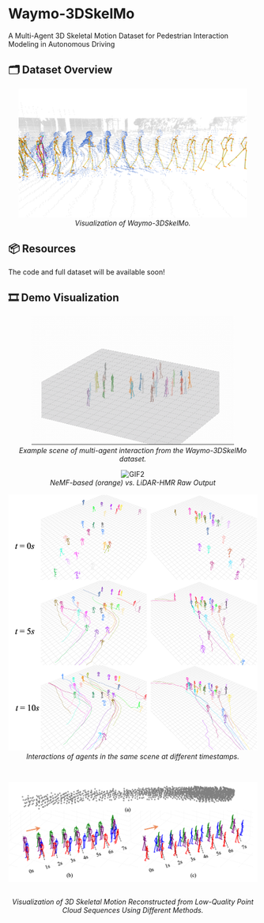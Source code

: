 # Waymo-3DSkelMo
A Multi-Agent 3D Skeletal Motion Dataset for Pedestrian Interaction Modeling in Autonomous Driving

## 🗂️ Dataset Overview

<p align="center">
  <img src="images/dataset.png" style="height: 260px; object-fit: contain;" alt="Dataset Preview"><br>
  <em>Visualization of Waymo-3DSkelMo.</em>
</p>

## 📦 Resources

The code and full dataset will be available soon!  
<!-- In the meantime, you can download an example from [Google Drive](https://drive.google.com/drive/folders/1uoImDQZKVnr_Evrru5nyS1sI85mVP-af?usp=sharing). -->

## 🎞️ Demo Visualization
<!-- <table style="width: 100%;">
  <tr>
    <td style="width: 50%; text-align: center;">
      <img src="images/multi_skeletons-40.gif" style="height: 200px; object-fit: contain;" alt="GIF1">
      <p>Example scene of multi-agent interaction from the Waymo-3DSkelMo dataset.</p>
    </td>
    <td style="width: 100%; text-align: center;">
      <img src="images/nemf_raw_blender0001-0079.gif" style="height: 200px; object-fit: contain;" alt="GIF2">
    <p>NeMF-based (orange) vs. LiDAR-HMR Raw Output</p>
    </td>
  </tr>
</table> -->


<p align="center">
  <img src="images/multi_skeletons-40.gif" style="height: 260px; object-fit: contain;" alt="GIF1"><br>
  <em>Example scene of multi-agent interaction from the Waymo-3DSkelMo dataset.</em>
</p>

<p align="center">
  <img src="images/nemf_raw_blender0001-0079.gif" style="height: 320px; object-fit: contain;" alt="GIF2"><br>
  <em>NeMF-based (orange) vs. LiDAR-HMR Raw Output</em>
</p>

<p align="center">
  <img src="images/dataset_example.png" style="height: 520px; object-fit: contain;" alt="dataset_example"><br>
  <em>Interactions of agents in the same scene at different timestamps.</em>
</p>

<p align="center">
  <img src="images/dataset_camparison.png" style="height: 260px; object-fit: contain;" alt="dataset_camparison"><br>
  <em>Visualization of 3D Skeletal Motion Reconstructed from Low-Quality Point Cloud Sequences Using Different Methods.</em>
</p>





